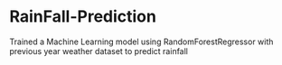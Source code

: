 # RainFall-Prediction
Trained a Machine Learning model using RandomForestRegressor with previous year weather dataset to predict rainfall
